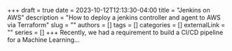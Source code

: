 +++ 
draft = true
date = 2023-10-12T12:13:30-04:00
title = "Jenkins on AWS"
description = "How to deploy a jenkins controller and agent to AWS via Terraform"
slug = ""
authors = []
tags = []
categories = []
externalLink = ""
series = []
+++
Recently, we had a requirement to build a CI/CD pipeline for a Machine Learning...